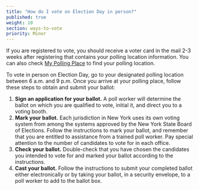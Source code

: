 ```yaml
---
title: "How do I vote on Election Day in person?"
published: true
weight: 10
section: ways-to-vote
priority: Minor
---
```

If you are registered to vote, you should receive a voter card in the mail 2-3 weeks after registering that contains your polling location information. You can also check [My Polling Place](#section-my-polling-place) to find your polling location.  

To vote in person on Election Day, go to your designated polling location between 6 a.m. and 9 p.m. Once you arrive at your polling place, follow these steps to obtain and submit your ballot:  
1. **Sign an application for your ballot.** A poll worker will determine the ballot on which you are qualified to vote, initial it, and direct you to a voting booth.  
2. **Mark your ballot.** Each jurisdiction in New York uses its own voting system from among the systems approved by the New York State Board of Elections. Follow the instructions to mark your ballot, and remember that you are entitled to assistance from a trained poll worker. Pay special attention to the number of candidates to vote for in each office.  
3. **Check your ballot.** Double-check that you have chosen the candidates you intended to vote for and marked your ballot according to the instructions.  
4. **Cast your ballot.** Follow the instructions to submit your completed ballot either electronically or by taking your ballot, in a security envelope, to a poll worker to add to the ballot box.  


